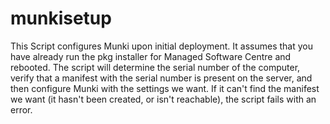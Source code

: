 # munkisetup
This Script configures Munki upon initial deployment. It assumes that you have already
run the pkg installer for Managed Software Centre and rebooted. The script will 
determine the serial number of the computer, verify that a manifest with the serial 
number is present on the server, and then configure Munki with the settings we want. If 
it can't find the manifest we want (it hasn't been created, or isn't reachable), the 
script fails with an error.
